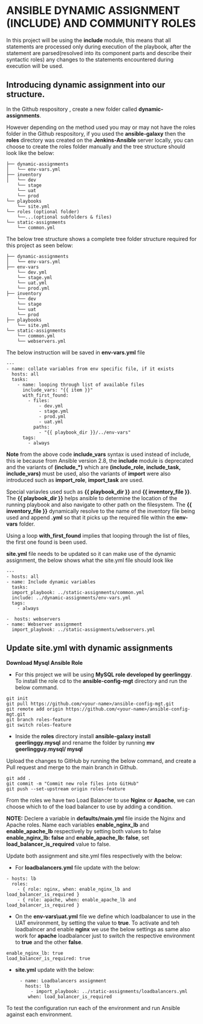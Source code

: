 # ANSIBLE DYNAMIC ASSIGNMENT (INCLUDE) AND COMMUNITY ROLES
In this project will be using the **include** module, this means that all statements are processed only during execution of the playbook, after the statement are parsed(resolved into its component parts and describe their syntactic roles) any changes to the statements encountered during execution will be used.

## Introducing dynamic assignment into our structure.
In the Github respository , create a new folder called **dynamic-assignments**.

However depending on the method used you may or may not have the roles folder in the Github respository, if you used the **ansible-galaxy** then the **roles** directory was created on the **Jenkins-Ansible** server locally, you can choose to create the roles folder manually and the tree structure should look like the below:
```
├── dynamic-assignments
│   └── env-vars.yml
├── inventory
│   └── dev
    └── stage
    └── uat
    └── prod
└── playbooks
    └── site.yml
└── roles (optional folder)
    └──...(optional subfolders & files)
└── static-assignments
    └── common.yml
```

The below tree structure shows a complete tree folder structure required for this project as seen below:
```
├── dynamic-assignments
│   └── env-vars.yml
├── env-vars
    └── dev.yml
    └── stage.yml
    └── uat.yml
    └── prod.yml
├── inventory
    └── dev
    └── stage
    └── uat
    └── prod
├── playbooks
    └── site.yml
└── static-assignments
    └── common.yml
    └── webservers.yml
```

The below instruction will be saved in **env-vars.yml** file
```
---
- name: collate variables from env specific file, if it exists
  hosts: all
  tasks:
    - name: looping through list of available files
      include_vars: "{{ item }}"
      with_first_found:
        - files:
            - dev.yml
            - stage.yml
            - prod.yml
            - uat.yml
          paths:
            - "{{ playbook_dir }}/../env-vars"
      tags:
        - always
```

**Note** from the above code **include_vars** syntax is used instead of include, this ie because from Ansible version 2.8, the **include** module is deprecated and the variants of **(include_*)** which are **(include_role, include_task, include_vars)** must be used, also the variants of **import** were also introduced such as **import_role**, **import_task** are used.

Special variavles used such as **{{ playbook_dir }}** and **{{ inventory_file }}**. The **{{ playbook_dir }}** helps ansible to determine the location of the running playbook and also navigate to other path on the filesystem. The **{{ inventory_file }}** dynamically resolve to the name of the inventory file being used and append **.yml** so that it picks up the required file within the **env-vars** folder.

Using a loop **with_first_found** implies that looping through the list of files, the first one found is been used.

**site.yml** file needs to be updated so it can make use of the dynamic assignment, the below shows what the site.yml file should look like
```
---
- hosts: all
- name: Include dynamic variables 
  tasks:
  import_playbook: ../static-assignments/common.yml 
  include: ../dynamic-assignments/env-vars.yml
  tags:
    - always

-  hosts: webservers
- name: Webserver assignment
  import_playbook: ../static-assignments/webservers.yml
```
## Update site.yml with dynamic assignments
**Download Mysql Ansible Role**
* For this project we will be using **MySQL role developed by geerlinggy**. To install the role cd to the **ansible-config-mgt** directory and run the below command.
```
git init
git pull https://github.com/<your-name>/ansible-config-mgt.git
git remote add origin https://github.com/<your-name>/ansible-config-mgt.git
git branch roles-feature
git switch roles-feature
```

* Inside the **roles** directory install **ansible-galaxy install geerlinggy.mysql** and rename the folder by running **mv geerlingguy.mysql/ mysql**

Upload the changes to GitHub by running the below command, and create a Pull request and merge to the main branch in Github.
```
git add .
git commit -m "Commit new role files into GitHub"
git push --set-upstream origin roles-feature
```

From the roles we have two Load Balancer to use **Nginx** or **Apache**, we can choose which to of the load balancer to use by adding a condition.

**NOTE:** Declere a variable in **defaults/main.yml** file inside the Nginx and Apache roles. Name each variables **enable_nginx_lb** and **enable_apache_lb** respectively by setting both values to false **enable_nginx_lb: false** and **enable_apache_lb: false**, set **load_balancer_is_required** value to false.

Update both assignment and site.yml files respectively with the below:

* For **loadbalancers.yml** file update with the below:
```
- hosts: lb
  roles:
    - { role: nginx, when: enable_nginx_lb and load_balancer_is_required }
    - { role: apache, when: enable_apache_lb and load_balancer_is_required }
```

* On the **env-vars\uat.yml** file we define which loadbalancer to use in the UAT environment, by setting the value to **true**. To activate and teh loadbalncer and enable **nginx** we use the below settings as same also work for **apache** loadbalancer just to switch the respective environment to **true** and the other **false**.
```
enable_nginx_lb: true
load_balancer_is_required: true
```


* **site.yml** update with the below:
```
     - name: Loadbalancers assignment
       hosts: lb
         - import_playbook: ../static-assignments/loadbalancers.yml
        when: load_balancer_is_required 
```

To test the configuration run each of the environment and run Ansible against each environment.